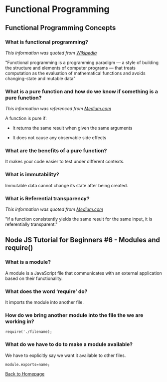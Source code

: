 # Functional Programming

## Functional Programming Concepts

### What is functional programming?
*This information was quoted from [Wikipedia](https://en.wikipedia.org/wiki/Functional_programming)*

"Functional programming is a programming paradigm — a style of building the structure and elements of computer programs — that treats computation as the evaluation of mathematical functions and avoids changing-state and mutable data"

### What is a pure function and how do we know if something is a pure function?
*This information was referenced from [Medium.com](https://medium.com/the-renaissance-developer/concepts-of-functional-programming-in-javascript-6bc84220d2aa)*

A function is pure if:

* It returns the same result when given the same arguments

* It does not cause any observable side effects

### What are the benefits of a pure function?
It makes your code easier to test under different contexts.

### What is immutability?
Immutable data cannot change its state after being created.

### What is Referential transparency?
*This information was quoted from [Medium.com](https://medium.com/the-renaissance-developer/concepts-of-functional-programming-in-javascript-6bc84220d2aa)*

"if a function consistently yields the same result for the same input, it is referentially transparent."

## Node JS Tutorial for Beginners #6 - Modules and require()

### What is a module?
A module is a JavaScript file that communicates with an external application based on their functionality.

### What does the word ‘require’ do?
It imports the module into another file. 

### How do we bring another module into the file the we are working in?
```
require('./filename);
```

### What do we have to do to make a module available?
We have to explicitly say we want it available to other files.

```
module.exports=name;
```

[Back to Homepage](../README.md)